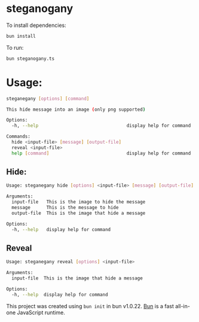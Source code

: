 # steganogany

To install dependencies:

```bash
bun install
```

To run:

```bash
bun steganogany.ts
```

# Usage: 
```bash
steganegany [options] [command]

This hide message into an image (only png supported)

Options:
  -h, --help                                 display help for command

Commands:
  hide <input-file> [message] [output-file]
  reveal <input-file>
  help [command]                             display help for command
```

## Hide:
```bash
Usage: steganegany hide [options] <input-file> [message] [output-file]

Arguments:
  input-file   This is the image to hide the message
  message      This is the message to hide
  output-file  This is the image that hide a message

Options:
  -h, --help   display help for command
```

## Reveal
```bash
Usage: steganegany reveal [options] <input-file>

Arguments:
  input-file  This is the image that hide a message

Options:
  -h, --help  display help for command
```


This project was created using `bun init` in bun v1.0.22. [Bun](https://bun.sh) is a fast all-in-one JavaScript runtime.

